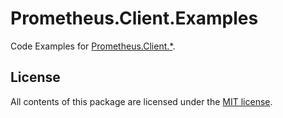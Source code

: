 # Prometheus.Client.Examples

Code Examples for [Prometheus.Client.*](https://github.com/prom-client-net).

## License

All contents of this package are licensed under the [MIT license](https://opensource.org/licenses/MIT).
